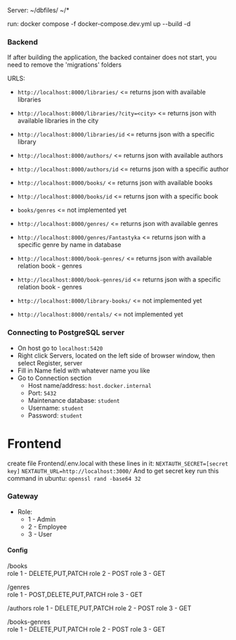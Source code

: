 Server:
~/dbfiles/
~/*

run: docker compose -f docker-compose.dev.yml up --build -d

### Backend
If after building the application, the backed container does not start, you need to remove the 'migrations' folders

URLS:
* `http://localhost:8000/libraries/`                  <= returns json with available libraries
* `http://localhost:8000/libraries/?city=<city>`      <= returns json with available libraries in the city
* `http://localhost:8000/libraries/id`                <= returns json with a specific library

* `http://localhost:8000/authors/`                    <= returns json with available authors
* `http://localhost:8000/authors/id`                  <= returns json with a specific author

* `http://localhost:8000/books/`                      <= returns json with available books
* `http://localhost:8000/books/id`                    <= returns json with a specific book

* `books/genres`                                       <= not implemented yet

* `http://localhost:8000/genres/`                       <= returns json with available genres
* `http://localhost:8000/genres/Fantastyka`             <= returns json with a specific genre by name in database

* `http://localhost:8000/book-genres/`                  <= returns json with available relation book - genres
* `http://localhost:8000/book-genres/id`                <= returns json with a specific relation book - genres

* `http://localhost:8000/library-books/`              <= not implemented yet
* `http://localhost:8000/rentals/`                    <= not implemented yet


### Connecting to PostgreSQL server
* On host go to `localhost:5420`
* Right click Servers, located on the left side of browser window, then select Register, server
* Fill in Name field with whatever name you like
* Go to Connection section
  * Host name/address: `host.docker.internal`
  * Port: `5432`
  * Maintenance database: `student`
  * Username: `student`
  * Password: `student`


# Frontend
create file Frontend/.env.local with these lines in it:
`NEXTAUTH_SECRET=[secret key]`
`NEXTAUTH_URL=http://localhost:3000/`
And to get secret key run this command in ubuntu: `openssl rand -base64 32`

### Gateway
* Role:
  * 1 - Admin
  * 2 - Employee
  * 3 - User

#### Config
/books  
role 1 - DELETE,PUT,PATCH
role 2 - POST
role 3 - GET

/genres  
role 1 - POST,DELETE,PUT,PATCH
role 3 - GET

/authors
role 1 - DELETE,PUT,PATCH
role 2 - POST
role 3 - GET

/books-genres  
role 1 - DELETE,PUT,PATCH
role 2 - POST
role 3 - GET